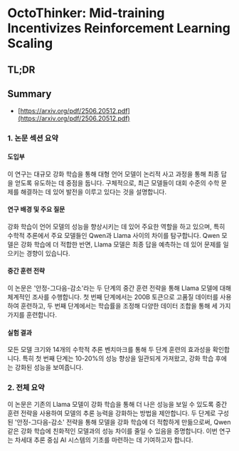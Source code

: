 # OctoThinker: Mid-training Incentivizes Reinforcement Learning Scaling
## TL;DR
## Summary
- [https://arxiv.org/pdf/2506.20512.pdf](https://arxiv.org/pdf/2506.20512.pdf)

### 1. 논문 섹션 요약

#### 도입부
이 연구는 대규모 강화 학습을 통해 대형 언어 모델이 논리적 사고 과정을 통해 최종 답을 얻도록 유도하는 데 중점을 둡니다. 구체적으로, 최근 모델들이 대회 수준의 수학 문제를 해결하는 데 있어 발전을 이루고 있다는 것을 설명합니다.

#### 연구 배경 및 주요 질문
강화 학습이 언어 모델의 성능을 향상시키는 데 있어 주요한 역할을 하고 있으며, 특히 수학적 추론에서 주요 모델들인 Qwen과 Llama 사이의 차이를 탐구합니다. Qwen 모델은 강화 학습에 더 적합한 반면, Llama 모델은 최종 답을 예측하는 데 있어 문제를 일으키는 경향이 있습니다.

#### 중간 훈련 전략
이 논문은 '안정-그다음-감소'라는 두 단계의 중간 훈련 전략을 통해 Llama 모델에 대해 체계적인 조사를 수행합니다. 첫 번째 단계에서는 200B 토큰으로 고품질 데이터를 사용하여 훈련하고, 두 번째 단계에서는 학습률을 조정해 다양한 데이터 조합을 통해 세 가지 가지를 훈련합니다.

#### 실험 결과
모든 모델 크기와 14개의 수학적 추론 벤치마크를 통해 두 단계 훈련의 효과성을 확인합니다. 특히 첫 번째 단계는 10-20%의 성능 향상을 일관되게 가져왔고, 강화 학습 후에는 강화된 성능을 보여줍니다.

### 2. 전체 요약
이 논문은 기존의 Llama 모델이 강화 학습을 통해 더 나은 성능을 보일 수 있도록 중간 훈련 전략을 사용하여 모델의 추론 능력을 강화하는 방법을 제안합니다. 두 단계로 구성된 '안정-그다음-감소' 전략을 통해 모델을 강화 학습에 더 적합하게 만듦으로써, Qwen 같은 강화 학습에 친화적인 모델과의 성능 차이를 줄일 수 있음을 증명합니다. 이번 연구는 차세대 추론 중심 AI 시스템의 기초를 마련하는 데 기여하고자 합니다.